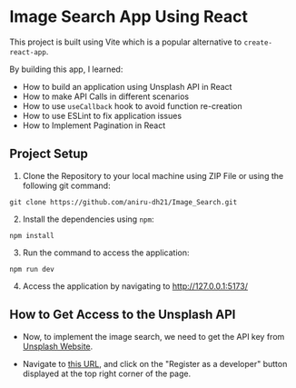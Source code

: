 # Image Search App Using React

This project is built using Vite which is a popular alternative to `create-react-app`.

By building this app, I learned:
- How to build an application using Unsplash API in React
- How to make API Calls in different scenarios
- How to use `useCallback` hook to avoid function re-creation
- How to use ESLint to fix application issues
- How to Implement Pagination in React

## Project Setup

1. Clone the Repository to your local machine using ZIP File or using the following git command:
```
git clone https://github.com/aniru-dh21/Image_Search.git
```

2. Install the dependencies using `npm`:
```
npm install
```

3. Run the command to access the application:
```
npm run dev
```

4. Access the application by navigating to <ins>http://127.0.0.1:5173/</ins>

## How to Get Access to the Unsplash API

- Now, to implement the image search, we need to get the API key from <a href="https://unsplash.com/">Unsplash Website</a>.

- Navigate to <a href="https://unsplash.com/developers">this URL</a>, and click on the "Register as a developer" button displayed at the top right corner of the page.
